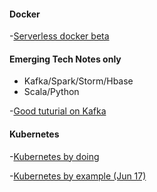 
#### Docker #########

-[Serverless docker beta](https://zeit.co/blog/serverless-docker)


#### Emerging Tech Notes only

- Kafka/Spark/Storm/Hbase
- Scala/Python

-[Good tuturial on Kafka](http://sookocheff.com/post/kafka/kafka-in-a-nutshell/)

#### Kubernetes

-[Kubernetes by doing](https://www.magicsandbox.com/)

-[Kubernetes by example (Jun 17)](http://kubernetesbyexample.com/)



